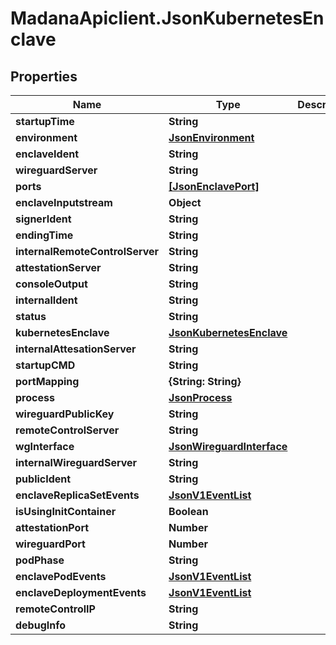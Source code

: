 # MadanaApiclient.JsonKubernetesEnclave

## Properties

Name | Type | Description | Notes
------------ | ------------- | ------------- | -------------
**startupTime** | **String** |  | [optional] 
**environment** | [**JsonEnvironment**](JsonEnvironment.md) |  | [optional] 
**enclaveIdent** | **String** |  | [optional] 
**wireguardServer** | **String** |  | [optional] 
**ports** | [**[JsonEnclavePort]**](JsonEnclavePort.md) |  | [optional] 
**enclaveInputstream** | **Object** |  | [optional] 
**signerIdent** | **String** |  | [optional] 
**endingTime** | **String** |  | [optional] 
**internalRemoteControlServer** | **String** |  | [optional] 
**attestationServer** | **String** |  | [optional] 
**consoleOutput** | **String** |  | [optional] 
**internalIdent** | **String** |  | [optional] 
**status** | **String** |  | [optional] 
**kubernetesEnclave** | [**JsonKubernetesEnclave**](JsonKubernetesEnclave.md) |  | [optional] 
**internalAttesationServer** | **String** |  | [optional] 
**startupCMD** | **String** |  | [optional] 
**portMapping** | **{String: String}** |  | [optional] 
**process** | [**JsonProcess**](JsonProcess.md) |  | [optional] 
**wireguardPublicKey** | **String** |  | [optional] 
**remoteControlServer** | **String** |  | [optional] 
**wgInterface** | [**JsonWireguardInterface**](JsonWireguardInterface.md) |  | [optional] 
**internalWireguardServer** | **String** |  | [optional] 
**publicIdent** | **String** |  | [optional] 
**enclaveReplicaSetEvents** | [**JsonV1EventList**](JsonV1EventList.md) |  | [optional] 
**isUsingInitContainer** | **Boolean** |  | [optional] 
**attestationPort** | **Number** |  | [optional] 
**wireguardPort** | **Number** |  | [optional] 
**podPhase** | **String** |  | [optional] 
**enclavePodEvents** | [**JsonV1EventList**](JsonV1EventList.md) |  | [optional] 
**enclaveDeploymentEvents** | [**JsonV1EventList**](JsonV1EventList.md) |  | [optional] 
**remoteControlIP** | **String** |  | [optional] 
**debugInfo** | **String** |  | [optional] 


